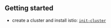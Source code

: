 ## Getting started

- create a cluster and install istio: [`init-cluster`](./init-cluster/README.md)
